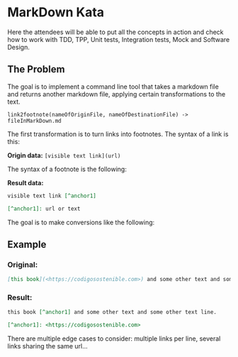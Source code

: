 # MarkDown Kata

Here the attendees will be able to put all the concepts in action and check how to work with TDD, TPP, Unit tests, Integration tests, Mock and Software Design.

## The Problem

The goal is to implement a command line tool that takes a markdown file and returns another markdown file, applying certain transformations to the text.

`link2footnote(nameOfOriginFile, nameOfDestinationFile) -> fileInMarkDown.md`

The first transformation is to turn links into footnotes. The syntax of a link is this:

**Origin data:** `[visible text link](url)`

The syntax of a footnote is the following:

**Result data:** 

```markdown
visible text link [^anchor1]

[^anchor1]: url or text
```

The goal is to make conversions like the following:

## Example

### Original:

```markdown
[this book](<https://codigosostenible.com>) and some other text and some other text line.
```

### Result:
```markdown
this book [^anchor1] and some other text and some other text line.

[^anchor1]: <https://codigosostenible.com>
```

There are multiple edge cases to consider: multiple links per line, several links sharing the same url...
